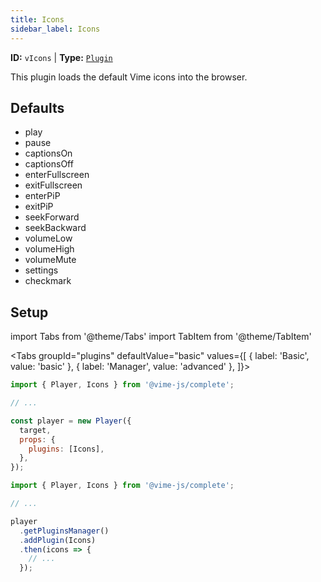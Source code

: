 ```yaml
---
title: Icons
sidebar_label: Icons
---
```


**ID:** `vIcons` | **Type:** [`Plugin`](../../complete/api/plugin.md)

This plugin loads the default Vime icons into the browser.

## Defaults

- play
- pause
- captionsOn
- captionsOff
- enterFullscreen
- exitFullscreen
- enterPiP
- exitPiP
- seekForward
- seekBackward
- volumeLow
- volumeHigh
- volumeMute
- settings
- checkmark

## Setup

import Tabs from '@theme/Tabs'
import TabItem from '@theme/TabItem'

<Tabs
groupId="plugins"
defaultValue="basic"
values={[
{ label: 'Basic', value: 'basic' },
{ label: 'Manager', value: 'advanced' },
]}>

<TabItem value="basic">

```js
import { Player, Icons } from '@vime-js/complete';

// ...

const player = new Player({
  target,
  props: {
    plugins: [Icons],
  },
});
```

</TabItem>

<TabItem value="advanced">

```js
import { Player, Icons } from '@vime-js/complete';

// ...

player
  .getPluginsManager()
  .addPlugin(Icons)
  .then(icons => {
    // ...
  });
```

</TabItem>

</Tabs>
